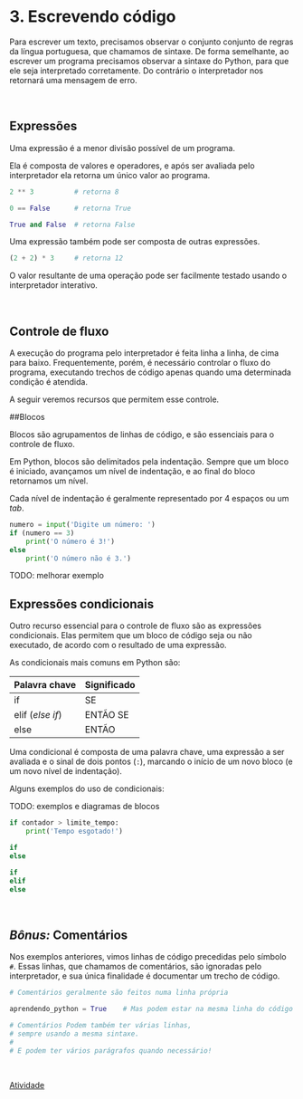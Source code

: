 # 3. Escrevendo código

Para escrever um texto, precisamos observar o conjunto conjunto de regras da língua portuguesa, que chamamos de sintaxe. De forma semelhante, ao escrever um programa precisamos observar a sintaxe do Python,  para que ele seja interpretado corretamente. Do contrário o interpretador nos retornará uma mensagem de erro.

<br>

## Expressões

Uma expressão é a menor divisão possível de um programa.

Ela é composta de valores e operadores, e após ser avaliada pelo interpretador ela retorna um único valor ao programa.

```Python
2 ** 3          # retorna 8
```
```Python
0 == False      # retorna True
```
```Python
True and False  # retorna False
```
Uma expressão também pode ser composta de outras expressões.

```Python
(2 + 2) * 3     # retorna 12
```
O valor resultante de uma operação pode ser facilmente testado usando o interpretador interativo.

<br>

## Controle de fluxo

A execução do programa pelo interpretador é feita linha a linha, de cima para baixo. Frequentemente, porém, é necessário controlar o fluxo do programa, executando trechos de código apenas quando uma determinada condição é atendida. 

A seguir veremos recursos que permitem esse controle.

##Blocos

Blocos são agrupamentos de linhas de código, e são essenciais para o controle de fluxo. 

Em Python, blocos são delimitados pela indentação. Sempre que um bloco é iniciado, avançamos um nível de indentação, e ao final do bloco retornamos um nível.

Cada nível de indentação é geralmente representado por 4 espaços ou um *tab*.

```Python
numero = input('Digite um número: ')
if (numero == 3)
    print('O número é 3!')
else
    print('O número não é 3.')
```
TODO: melhorar exemplo
<br>

## Expressões condicionais

Outro recurso essencial para o controle de fluxo são as expressões condicionais. Elas permitem que um bloco de código seja ou não executado, de acordo com o resultado de uma expressão.

As condicionais mais comuns em Python são:

| Palavra chave | Significado |
| ---- | ---------------- |
| if  | SE |
| elif (*else if*) | ENTÃO SE |
| else  | ENTÃO |


Uma condicional é composta de uma palavra chave, uma expressão a ser avaliada e o sinal de dois pontos (`:`), marcando o início de um novo bloco (e um novo nível de indentação).

Alguns exemplos do uso de condicionais:

TODO: exemplos e diagramas de blocos

```Python
if contador > limite_tempo:
    print('Tempo esgotado!')
```


```Python
if
else
```


```Python
if
elif
else
```
<br>

## *Bônus:* Comentários

Nos exemplos anteriores, vimos linhas de código precedidas pelo símbolo `#`. Essas linhas, que chamamos de comentários, são ignoradas pelo interpretador, e sua única finalidade é documentar um trecho de código.

```Python
# Comentários geralmente são feitos numa linha própria

aprendendo_python = True    # Mas podem estar na mesma linha do código

# Comentários Podem também ter várias linhas,
# sempre usando a mesma sintaxe.
#
# E podem ter vários parágrafos quando necessário!
```

<br>

[Atividade](./4_Atividade.md)

